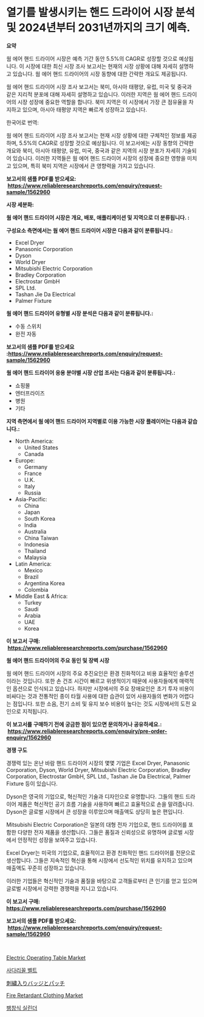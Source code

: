 <p><h1>열기를 발생시키는 핸드 드라이어 시장 분석 및 2024년부터 2031년까지의 크기 예측.</h1></p><p><strong>요약</strong></p>
<p><p>웜 에어 핸드 드라이어 시장은 예측 기간 동안 5.5%의 CAGR로 성장할 것으로 예상됩니다. 이 시장에 대한 최신 시장 조사 보고서는 현재의 시장 상황에 대해 자세히 설명하고 있습니다. 웜 에어 핸드 드라이어의 시장 동향에 대한 간략한 개요도 제공됩니다.</p><p>웜 에어 핸드 드라이어 시장 조사 보고서는 북미, 아시아 태평양, 유럽, 미국 및 중국과 같은 지리적 분포에 대해 자세히 설명하고 있습니다. 이러한 지역은 웜 에어 핸드 드라이어의 시장 성장에 중요한 역할을 합니다. 북미 지역은 이 시장에서 가장 큰 점유율을 차지하고 있으며, 아시아 태평양 지역은 빠르게 성장하고 있습니다. </p><p>한국어로 번역:</p><p>웜 에어 핸드 드라이어 시장 조사 보고서는 현재 시장 상황에 대한 구체적인 정보를 제공하며, 5.5%의 CAGR로 성장할 것으로 예상됩니다. 이 보고서에는 시장 동향의 간략한 개요와 북미, 아시아 태평양, 유럽, 미국, 중국과 같은 지역의 시장 분포가 자세히 기술되어 있습니다. 이러한 지역들은 웜 에어 핸드 드라이어 시장의 성장에 중요한 영향을 미치고 있으며, 특히 북미 지역은 시장에서 큰 영향력을 가지고 있습니다.</p></p>
<p><strong>보고서의 샘플 PDF를 받으세요: &nbsp;<a href="https://www.reliableresearchreports.com/enquiry/request-sample/1562960">https://www.reliableresearchreports.com/enquiry/request-sample/1562960</a></strong></p>
<p><strong>시장 세분화:</strong></p>
<p><strong> 웜 에어 핸드 드라이어 시장은 개요, 배포, 애플리케이션 및 지역으로 더 분류됩니다. :</strong></p>
<p><strong>구성요소 측면에서는 웜 에어 핸드 드라이어 시장은 다음과 같이 분류됩니다.:</strong></p>
<p><ul><li>Excel Dryer</li><li>Panasonic Corporation</li><li>Dyson</li><li>World Dryer</li><li>Mitsubishi Electric Corporation</li><li>Bradley Corporation</li><li>Electrostar GmbH</li><li>SPL Ltd.</li><li>Tashan Jie Da Electrical</li><li>Palmer Fixture</li></ul></p>
<p><strong> 웜 에어 핸드 드라이어 유형별 시장 분석은 다음과 같이 분류됩니다.:</strong></p>
<p><ul><li>수동 스위치</li><li>완전 자동</li></ul></p>
<p><strong>보고서의 샘플 PDF를 받으세요 :<a href="https://www.reliableresearchreports.com/enquiry/request-sample/1562960">https://www.reliableresearchreports.com/enquiry/request-sample/1562960</a></strong></p>
<p><strong> 웜 에어 핸드 드라이어 응용 분야별 시장 산업 조사는 다음과 같이 분류됩니다.:</strong></p>
<p><ul><li>쇼핑몰</li><li>엔터프라이즈</li><li>병원</li><li>기타</li></ul></p>
<p><strong>지역 측면에서 웜 에어 핸드 드라이어 지역별로 이용 가능한 시장 플레이어는 다음과 같습니다.:</strong></p>
<p><ul>
    <li>
        North America:
        <ul>
            <li>United States</li>
            <li>Canada</li>
        </ul>
    </li>
    <li>
        Europe:
        <ul>
            <li>Germany</li>
            <li>France</li>
            <li>U.K.</li>
            <li>Italy</li>
            <li>Russia</li>
        </ul>
    </li>
    <li>
        Asia-Pacific:
        <ul>
            <li>China</li>
            <li>Japan</li>
            <li>South Korea</li>
            <li>India</li>
            <li>Australia</li>
            <li>China Taiwan</li>
            <li>Indonesia</li>
            <li>Thailand</li>
            <li>Malaysia</li>
        </ul>
    </li>
    <li>
        Latin America:
        <ul>
            <li>Mexico</li>
            <li>Brazil</li>
            <li>Argentina Korea</li>
            <li>Colombia</li>
        </ul>
    </li>
    <li>
        Middle East & Africa:
        <ul>
            <li>Turkey</li>
            <li>Saudi</li>
            <li>Arabia</li>
            <li>UAE</li>
            <li>Korea</li>
        </ul>
    </li>
    </ul></p>
<p><strong>이 보고서 구매: &nbsp;<a href="https://www.reliableresearchreports.com/purchase/1562960">https://www.reliableresearchreports.com/purchase/1562960</a></strong></p>
<p><strong>웜 에어 핸드 드라이어의 주요 동인 및 장벽 시장</strong></p>
<p><p>웜 에어 핸드 드라이어 시장의 주요 추진요인은 환경 친화적이고 비용 효율적인 솔루션이라는 것입니다. 또한 손 건조 시간이 빠르고 위생적이기 때문에 사용자들에게 매력적인 옵션으로 인식되고 있습니다. 하지만 시장에서의 주요 장애요인은 초기 투자 비용이 비싸다는 것과 전통적인 종이 타월 사용에 대한 습관이 있어 사용자들의 변화가 어렵다는 점입니다. 또한 소음, 전기 소비 및 유지 보수 비용이 높다는 것도 시장에서의 도전 요인으로 지적됩니다.</p></p>
<p><strong>이 보고서를 구매하기 전에 궁금한 점이 있으면 문의하거나 공유하세요.: &nbsp;<a href="https://www.reliableresearchreports.com/enquiry/pre-order-enquiry/1562960">https://www.reliableresearchreports.com/enquiry/pre-order-enquiry/1562960</a></strong></p>
<p><strong>경쟁 구도</strong></p>
<p><p>경쟁력 있는 온난 바람 핸드 드라이어 시장의 몇몇 기업은 Excel Dryer, Panasonic Corporation, Dyson, World Dryer, Mitsubishi Electric Corporation, Bradley Corporation, Electrostar GmbH, SPL Ltd., Tashan Jie Da Electrical, Palmer Fixture 등이 있습니다.</p><p>Dyson은 영국의 기업으로, 혁신적인 기술과 디자인으로 유명합니다. 그들의 핸드 드라이어 제품은 혁신적인 공기 흐름 기술을 사용하여 빠르고 효율적으로 손을 말려줍니다. Dyson은 글로벌 시장에서 큰 성장을 이루었으며 매출액도 상당히 높은 편입니다.</p><p>Mitsubishi Electric Corporation은 일본의 대형 전자 기업으로, 핸드 드라이어를 포함한 다양한 전자 제품을 생산합니다. 그들은 품질과 신뢰성으로 유명하며 글로벌 시장에서 안정적인 성장을 보여주고 있습니다.</p><p>Excel Dryer는 미국의 기업으로, 효율적이고 환경 친화적인 핸드 드라이어를 전문으로 생산합니다. 그들은 지속적인 혁신을 통해 시장에서 선도적인 위치를 유지하고 있으며 매출액도 꾸준히 성장하고 있습니다.</p><p>이러한 기업들은 혁신적인 기술과 품질을 바탕으로 고객들로부터 큰 인기를 얻고 있으며 글로벌 시장에서 강력한 경쟁력을 지니고 있습니다.</p></p>
<p><strong>이 보고서 구매: &nbsp; <a href="https://www.reliableresearchreports.com/purchase/1562960">https://www.reliableresearchreports.com/purchase/1562960</a></strong></p>
<p><strong>보고서의 샘플 PDF를 받으세요: &nbsp;<a href="https://www.reliableresearchreports.com/enquiry/request-sample/1562960">https://www.reliableresearchreports.com/enquiry/request-sample/1562960</a></strong><strong></strong></p>
<p>&nbsp;</p>
<p><p><a href="https://issuu.com/reportprime-2/docs/electric-operating-table-market-size-2030.pptx">Electric Operating Table Market</a></p><p><a href="https://github.com/vsckjg50460/Market-Research-Report-List-1/blob/main/32377735072.md">사다리꼴 벨트</a></p><p><a href="https://github.com/lrlmopnhwd79300/Market-Research-Report-List-1/blob/main/16107065454.md">刺繍入りバッジとパッチ</a></p><p><a href="https://github.com/joannagoyvaerts/Market-Research-Report-List-2/blob/main/fire-retardant-clothing-market.md">Fire Retardant Clothing Market</a></p><p><a href="https://github.com/GabrielBlanda5656/Market-Research-Report-List-1/blob/main/89792645073.md">팽창식 실린더</a></p></p>